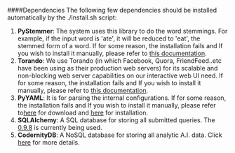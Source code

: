 ####Dependencies
The following few dependencies should be installed automatically by the ./install.sh script:
<ol>
<li><b>PyStemmer</b>: The system uses this library to do the word stemmings.  For example, if the input word is 'ate', it will be reduced to 'eat', the stemmed form of a word.  If for some reason, the installation fails and If you wish to install it manually, please refer to <a href=doc/pystemmer.md target=_blank>this documentation</a>.</li>
<li><b>Torando</b>:  We use Torando (in which Facebook, Quora, FriendFeed..etc have been using as their production web servers) for its scalable and non-blocking web server capabilities on our interactive web UI need.   If for some reason, the installation fails and If you wish to install it manually, please refer to <a href=doc/torando.md target=_blank>this documentation</a>.</li>
<li><b>PyYAML</b>: It is for parsing the internal configurations.  If for some reason, the installation fails and If you wish to install it manually, please refer to<a href="http://pyyaml.org/wiki/PyYAML">here</a> for download and <a href="http://pyyaml.org/wiki/PyYAMLDocumentation" target="_blank">here</a> for installation.</li>
<li><b>SQLAlchemy</b>: A SQL database for storing all submitted queries.  The <a href="https://pypi.python.org/pypi/SQLAlchemy/0.9.8?" target="_blank">0.9.8</a> is currently being used.</li>
<li><b>CodernityDB</b>: A NoSQL database for storing all analytic A.I. data. Click <a href="http://labs.codernity.com/codernitydb/" target="_blank">here</a> for more details.</li>
</ol>